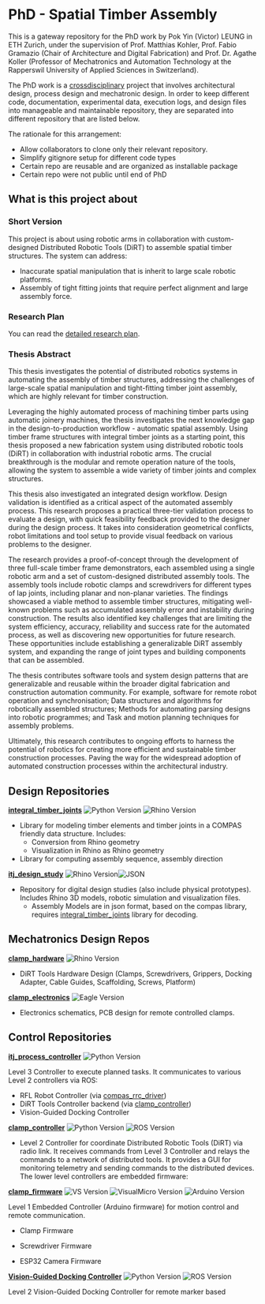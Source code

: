 # PhD - Spatial Timber Assembly

This is a gateway repository for the PhD work by Pok Yin (Victor) LEUNG in ETH Zurich, under the supervision of Prof. Matthias Kohler, Prof. Fabio Gramazio (Chair of Architecture and Digital Fabrication) and Prof. Dr. Agathe Koller (Professor of Mechatronics and Automation Technology at the Rapperswil University of Applied Sciences in Switzerland).

The PhD work is a [crossdisciplinary][crossdisciplinary] project that involves architectural design, process design and mechatronic design. In order to keep different code, documentation, experimental data, execution logs, and design files into manageable and maintainable repository, they are separated into different repository that are listed below. 

The rationale for this arrangement:

- Allow collaborators to clone only their relevant repository.
- Simplify gitignore setup for different code types
- Certain repo are reusable and are organized as installable package
- Certain repo were not public until end of PhD

## What is this project about

### Short Version

This project is about using robotic arms in collaboration with custom-designed Distributed Robotic Tools (DiRT) to assemble spatial timber structures. The system can address:

- Inaccurate spatial manipulation that is inherit to large scale robotic platforms.
- Assembly of tight fitting joints that require perfect alignment and large assembly force.

### Research Plan

You can read the [detailed research plan](200408_270_ResearchPlan_Submitted_v7.pdf).

### Thesis Abstract

This thesis investigates the potential of distributed robotics systems in automating the assembly of timber structures, addressing the challenges of large-scale spatial manipulation and tight-fitting timber joint assembly, which are highly relevant for timber construction.

Leveraging the highly automated process of machining timber parts using automatic joinery machines, the thesis investigates the next knowledge gap in the design-to-production workflow - automatic spatial assembly. Using timber frame structures with integral timber joints as a starting point, this thesis proposed a new fabrication system using distributed robotic tools (DiRT) in collaboration with industrial robotic arms. The crucial breakthrough is the modular and remote operation nature of the tools, allowing the system to assemble a wide variety of timber joints and complex structures.

This thesis also investigated an integrated design workflow. Design validation is identified as a critical aspect of the automated assembly process. This research proposes a practical three-tier validation process to evaluate a design, with quick feasibility feedback provided to the designer during the design process. It takes into consideration geometrical conflicts, robot limitations and tool setup to provide visual feedback on various problems to the designer. 

The research provides a proof-of-concept through the development of three full-scale timber frame demonstrators, each assembled using a single robotic arm and a set of custom-designed distributed assembly tools. The assembly tools include robotic clamps and screwdrivers for different types of lap joints, including planar and non-planar varieties. The findings showcased a viable method to assemble timber structures, mitigating well-known problems such as accumulated assembly error and instability during construction. The results also identified key challenges that are limiting the system efficiency, accuracy, reliability and success rate for the automated process, as well as discovering new opportunities for future research. These opportunities include establishing a generalizable DiRT assembly system, and expanding the range of joint types and building components that can be assembled.

The thesis contributes software tools and system design patterns that are generalizable and reusable within the broader digital fabrication and construction automation community. For example, software for remote robot operation and synchronisation; Data structures and algorithms for robotically assembled structures; Methods for automating parsing designs into robotic programmes; and Task and motion planning techniques for assembly problems.

Ultimately, this research contributes to ongoing efforts to harness the potential of robotics for creating more efficient and sustainable timber construction processes. Paving the way for the widespread adoption of automated construction processes within the architectural industry.

## Design Repositories

**[integral_timber_joints](https://github.com/gramaziokohler/integral_timber_joints/)** ![Python Version](https://img.shields.io/badge/Python-cpython%202.x%20%7C%203.x%20%7C%20ironpython%202.7-darkgreen) ![Rhino Version](https://img.shields.io/badge/Rhino-6-darkgreen)

- Library for modeling timber elements and timber joints in a COMPAS friendly data structure. Includes:
  - Conversion from Rhino geometry
  - Visualization in Rhino as Rhino geometry
- Library for computing assembly sequence, assembly direction

**[itj_design_study](https://github.com/gramaziokohler/itj_design_study)** ![Rhino Version](https://img.shields.io/badge/Rhino-6-darkgreen)![JSON](https://img.shields.io/badge/-json-black)

- Repository for digital design studies (also include physical prototypes). Includes Rhino 3D models, robotic simulation and visualization files.
  - Assembly Models are in json format, based on the compas library, requires [integral_timber_joints](https://github.com/gramaziokohler/integral_timber_joints/) library for decoding. 


## Mechatronics Design Repos

**[clamp_hardware](https://github.com/gramaziokohler/clamp_hardware)** ![Rhino Version](https://img.shields.io/badge/Rhino-6-darkgreen)

- DiRT Tools Hardware Design (Clamps, Screwdrivers, Grippers, Docking Adapter, Cable Guides, Scaffolding, Screws, Platform)

**[clamp_electronics](https://github.com/gramaziokohler/clamp_electronics)** ![Eagle Version](https://img.shields.io/badge/Eagle-9.6-darkgreen)

- Electronics schematics, PCB design for remote controlled clamps.

## Control Repositories

**[itj_process_controller](https://github.com/gramaziokohler/itj_process_controller)** ![Python Version](https://img.shields.io/badge/Python-cpython%202.x%20%7C%203.x%20%7C%20ironpython%202.7-darkgreen)

Level 3 Controller to execute planned tasks. It communicates to various Level 2 controllers via ROS:

- RFL Robot Controller (via [compas_rrc_driver](https://github.com/gramaziokohler/compas_rrc_ros)) 
- DiRT Tools Controller backend (via [clamp_controller](https://github.com/gramaziokohler/clamp_controller))
- Vision-Guided Docking Controller

**[clamp_controller](https://github.com/gramaziokohler/clamp_controller)** ![Python Version](https://img.shields.io/badge/Python-cpython%203.x-darkgreen) ![ROS Version](https://img.shields.io/badge/ROS-kinetic-darkgreen) 

- Level 2 Controller for coordinate Distributed Robotic Tools (DiRT) via radio link. It receives commands from Level 3 Controller and relays the commands to a network of distributed tools. It provides a GUI for monitoring telemetry and sending commands to the distributed devices. The lower level controllers are embedded firmware:

**[clamp_firmware](https://github.com/gramaziokohler/clamp_firmware)** ![VS Version](https://img.shields.io/badge/Visual%20Studio-2017-darkgreen) ![VisualMicro Version](https://img.shields.io/badge/Visual%20Micro-20.03+-darkgreen) ![Arduino Version](https://img.shields.io/badge/Arduino%20IDE-1.6,%201.8-darkgreen)

Level 1 Embedded Controller (Arduino firmware) for motion control and remote communication.

- Clamp Firmware

- Screwdriver Firmware
- ESP32 Camera Firmware

**[Vision-Guided Docking Controller](https://github.com/gramaziokohler/clamp_controller/tree/master/src/visual_docking)** ![Python Version](https://img.shields.io/badge/Python-cpython%203.x-darkgreen) ![ROS Version](https://img.shields.io/badge/ROS-kinetic-darkgreen) 

Level 2 Vision-Guided Docking Controller for remote marker based 

[crossdisciplinary]: https://www.researchgate.net/post/What_is_difference_between_terms_of_multidisciplinary_transdisciplinary_and_cross_disciplinary_approaches	"What is difference between terms of multidisciplinary, transdisciplinary and cross disciplinary approaches?"

